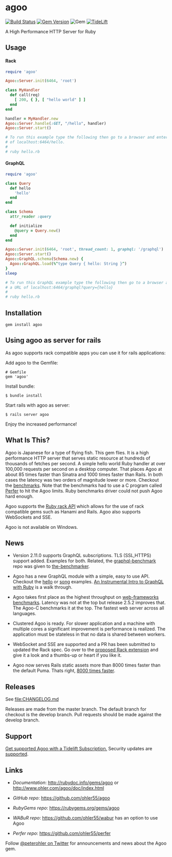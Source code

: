 # agoo

[![Build Status](https://img.shields.io/travis/ohler55/agoo/master.svg)](http://travis-ci.org/ohler55/agoo?branch=master)
[![Gem Version](https://badge.fury.io/rb/agoo.svg)](https://badge.fury.io/rb/agoo)
![Gem](https://img.shields.io/gem/dt/agoo.svg) [![TideLift](https://tidelift.com/badges/github/ohler55/agoo)](https://tidelift.com/subscription/pkg/rubygems-agoo?utm_source=rubygems-agoo&utm_medium=referral&utm_campaign=readme)

A High Performance HTTP Server for Ruby

## Usage

#### Rack

```ruby
require 'agoo'

Agoo::Server.init(6464, 'root')

class MyHandler
  def call(req)
    [ 200, { }, [ "hello world" ] ]
  end
end

handler = MyHandler.new
Agoo::Server.handle(:GET, "/hello", handler)
Agoo::Server.start()

# To run this example type the following then go to a browser and enter a URL
# of localhost:6464/hello.
#
# ruby hello.rb
```

#### GraphQL

```ruby
require 'agoo'

class Query
  def hello
    'hello'
  end
end

class Schema
  attr_reader :query

  def initialize
    @query = Query.new()
  end
end

Agoo::Server.init(6464, 'root', thread_count: 1, graphql: '/graphql')
Agoo::Server.start()
Agoo::GraphQL.schema(Schema.new) {
  Agoo::GraphQL.load(%^type Query { hello: String }^)
}
sleep

# To run this GraphQL example type the following then go to a browser and enter
# a URL of localhost:6464/graphql?query={hello}
#
# ruby hello.rb
```

## Installation
```
gem install agoo
```

## Using agoo as server for rails

As agoo supports rack compatible apps you can use it for rails applications:

Add agoo to the Gemfile:

```
# Gemfile
gem 'agoo'
```

Install bundle:

```
$ bundle install
```

Start rails with agoo as server:

```
$ rails server agoo
```

Enjoy the increased performance!

## What Is This?

Agoo is Japanese for a type of flying fish. This gem flies. It is a high
performance HTTP server that serves static resource at hundreds of thousands
of fetches per second. A simple hello world Ruby handler at over 100,000
requests per second on a desktop computer. That places Agoo at about 85 times
faster than Sinatra and 1000 times faster than Rails. In both cases the
latency was two orders of magnitude lower or more. Checkout the
[benchmarks](http://opo.technology/benchmarks.html#web_benchmarks). Note that
the benchmarks had to use a C program called
[Perfer](https://github.com/ohler55/perfer) to hit the Agoo limits. Ruby
benchmarks driver could not push Agoo hard enough.

Agoo supports the [Ruby rack API](https://rack.github.io) which allows for the
use of rack compatible gems such as Hanami and Rails. Agoo also supports WebSockets and SSE.

Agoo is not available on Windows.

## News

- Version 2.11.0 supports GraphQL subscriptions. TLS (SSL,HTTPS)
  support added. Examples for both. Related, the
  [graphql-benchmark](https://github.com/the-benchmarker/graphql-benchmarks)
  repo was given to [the-benchmarker](https://github.com/the-benchmarker).

- Agoo has a new GraphQL module with a simple, easy to use
  API. Checkout the [hello](example/graphql/hello.rb) or
  [song](example/graphql/song.rb) examples.
  [An Instrumental Intro to GraphQL with Ruby](https://blog.appsignal.com/2019/01/29/graphql.html)
  is a walk through.

- Agoo takes first place as the highest throughput on [web-frameworks
  benchmarks](https://github.com/the-benchmarker/web-frameworks). Latency was
  not at the top but release 2.5.2 improves that. The Agoo-C benchmarks it at
  the top. The fastest web server across all languages.

- Clustered Agoo is ready. For slower application and a machine with multiple
  cores a significant improvement is performance is realized. The application
  must be stateless in that no data is shared between workers.

- WebSocket and SSE are supported and a PR has been submitted to updated the
  Rack spec. Go over to the [proposed Rack
  extension](https://github.com/rack/rack/pull/1272) and give it a look and a
  thumbs-up or heart if you like it.

- Agoo now serves Rails static assets more than 8000 times faster than the
  default Puma. Thats right, [8000 times faster](misc/rails.md).

## Releases

See [file:CHANGELOG.md](CHANGELOG.md)

Releases are made from the master branch. The default branch for checkout is
the develop branch. Pull requests should be made against the develop branch.

## Support

[Get supported Agoo with a Tidelift Subscription.](https://tidelift.com/subscription/pkg/rubygems-agoo?utm_source=rubygems-agoo&utm_medium=referral&utm_campaign=readme) Security updates are [supported](https://tidelift.com/security).

## Links

 - *Documentation*: http://rubydoc.info/gems/agoo or http://www.ohler.com/agoo/doc/index.html

 - *GitHub* *repo*: https://github.com/ohler55/agoo

 - *RubyGems* *repo*: https://rubygems.org/gems/agoo

 - *WABuR* *repo*: https://github.com/ohler55/wabur has an option to use Agoo

 - *Perfer* *repo*: https://github.com/ohler55/perfer

Follow [@peterohler on Twitter](http://twitter.com/#!/peterohler) for announcements and news about the Agoo gem.

